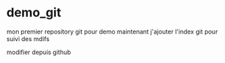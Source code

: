 # demo_git
mon premier repository git pour demo
maintenant j'ajouter l'index git pour suivi des mdifs

modifier depuis github
